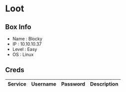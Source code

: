 # Loot

## Box Info
- Name : Blocky
- IP : 10.10.10.37
- Level : Easy
-  OS : Linux

## Creds

| Service | Username | Password | Description |
| --- | --- | --- | ---| 